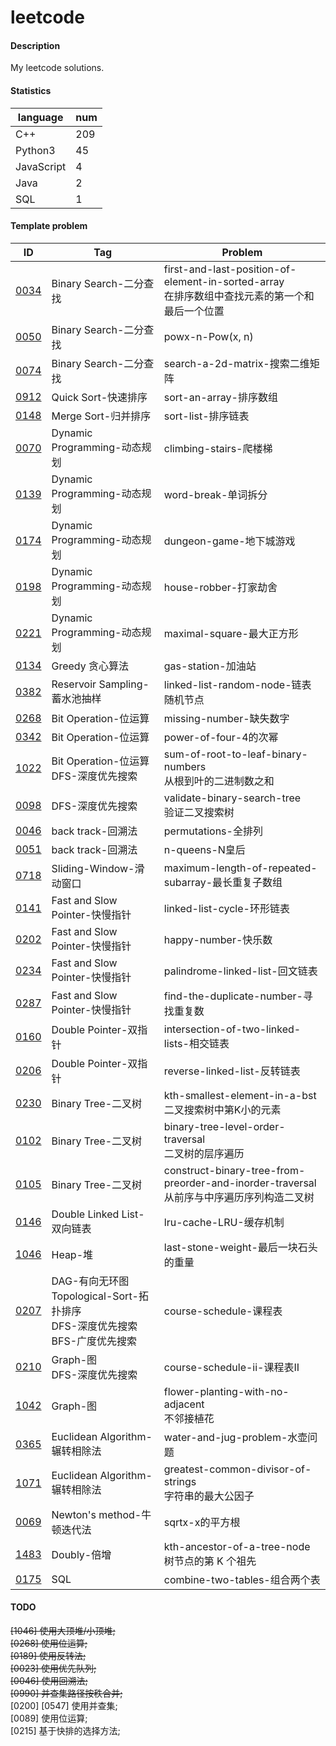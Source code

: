 # leetcode

#### Description
My leetcode solutions.  

#### Statistics  
|language   |num|  
|-----------|---|
|C++        |209|  
|Python3    |45 |  
|JavaScript |4  |  
|Java       |2  |  
|SQL        |1  |  

#### Template problem 
|ID     |Tag    |Problem    |
|-      |-      |-          |
|[0034](./0034-find-first-and-last-position-of-element-in-sorted-array-在排序数组中查找元素的第一个和最后一个位置/)|Binary Search-二分查找|first-and-last-position-of-element-in-sorted-array<br/>在排序数组中查找元素的第一个和最后一个位置|  
|[0050](./0050-powx-n-Pow(x,n)/)               |Binary Search-二分查找        |powx-n-Pow(x, n)                   |  
|[0074](./0074-search-a-2d-matrix-搜索二维矩阵/)|Binary Search-二分查找         |search-a-2d-matrix-搜索二维矩阵    |  
|[0912](./0912-sort-an-array-排序数组/)         |Quick Sort-快速排序            |sort-an-array-排序数组             |  
|[0148](./0148-sort-list-排序链表/)             |Merge Sort-归并排序            |sort-list-排序链表                 |  
|[0070](./0070-climbing-stairs-爬楼梯/)         |Dynamic Programming-动态规划   |climbing-stairs-爬楼梯             | 
|[0139](./0139-word-break-单词拆分/)            |Dynamic Programming-动态规划   |word-break-单词拆分                | 
|[0174](./0174-dungeon-game-地下城游戏/)        |Dynamic Programming-动态规划   |dungeon-game-地下城游戏            |  
|[0198](./0198-house-robber-打家劫舍/)          |Dynamic Programming-动态规划   |house-robber-打家劫舍              |  
|[0221](./0221-maximal-square-最大正方形/)      |Dynamic Programming-动态规划   |maximal-square-最大正方形          |  
|[0134](./0134-gas-station-加油站/)             |Greedy 贪心算法                |gas-station-加油站                 |  
|[0382](./0382-linked-list-random-node-链表随机节点/)   |Reservoir Sampling-蓄水池抽样      |linked-list-random-node-链表随机节点|
|[0268](./0268-missing-number-缺失数字/)                |Bit Operation-位运算              |missing-number-缺失数字             |
|[0342](./0342-power-of-four-4的次幂/)                  |Bit Operation-位运算              |power-of-four-4的次幂               |
|[1022](./1022-sum-of-root-to-leaf-binary-numbers-从根到叶的二进制数之和/)  |Bit Operation-位运算<br/>DFS-深度优先搜索 |sum-of-root-to-leaf-binary-numbers<br/>从根到叶的二进制数之和 |  
|[0098](./0098-validate-binary-search-tree-验证二叉搜索树/)  |DFS-深度优先搜索  |validate-binary-search-tree<br/>验证二叉搜索树   |  
|[0046](./0046-permutations-全排列/)                        |back track-回溯法 |permutations-全排列                             |  
|[0051](./0051-n-queens-N皇后/)                             |back track-回溯法 |n-queens-N皇后                                  |  
|[0718](./0718-maximum-length-of-repeated-subarray-最长重复子数组/)|Sliding-Window-滑动窗口|maximum-length-of-repeated-subarray-最长重复子数组|  
|[0141](./0141-linked-list-cycle-环形链表/)                 |Fast and Slow Pointer-快慢指针 |linked-list-cycle-环形链表             |  
|[0202](./0202-happy-number-快乐数/)                        |Fast and Slow Pointer-快慢指针 |happy-number-快乐数                    |  
|[0234](./0234-palindrome-linked-list-回文链表/)            |Fast and Slow Pointer-快慢指针 |palindrome-linked-list-回文链表        |  
|[0287](./0287-find-the-duplicate-number-寻找重复数/)        |Fast and Slow Pointer-快慢指针|find-the-duplicate-number-寻找重复数    |  
|[0160](./0160-intersection-of-two-linked-lists-相交链表/)  |Double Pointer-双指针 |intersection-of-two-linked-lists-相交链表       |  
|[0206](./0206-reverse-linked-list-反转链表/)               |Double Pointer-双指针 |reverse-linked-list-反转链表                    |  
|[0230](./0230-kth-smallest-element-in-a-bst-二叉搜索树中第K小的元素/)  |Binary Tree-二叉树          |kth-smallest-element-in-a-bst<br/>二叉搜索树中第K小的元素    |
|[0102](./0102-binary-tree-level-order-traversal-二叉树的层序遍历/)    |Binary Tree-二叉树          |binary-tree-level-order-traversal<br/>二叉树的层序遍历 |  
|[0105](./0105-construct-binary-tree-from-preorder-and-inorder-traversal-从前序与中序遍历序列构造二叉树/)    |Binary Tree-二叉树          |construct-binary-tree-from-preorder-and-inorder-traversal<br/>从前序与中序遍历序列构造二叉树 |  
|[0146](./0146-lru-cache-LRU-缓存机制/)                               |Double Linked List-双向链表 |lru-cache-LRU-缓存机制                              |
|[1046](./1046-last-stone-weight-最后一块石头的重量/)                  |Heap-堆                     |last-stone-weight-最后一块石头的重量               |  
|[0207](./0207-course-schedule-课程表/)|DAG-有向无环图<br/>Topological-Sort-拓扑排序<br/>DFS-深度优先搜索<br/>BFS-广度优先搜索|course-schedule-课程表       |  
|[0210](./0210-course-schedule-ii-课程表II/)                          |Graph-图<br/>DFS-深度优先搜索|course-schedule-ii-课程表II                        |  
|[1042](./1042-flower-planting-with-no-adjacent-不邻接植花/)           |Graph-图                   |flower-planting-with-no-adjacent<br/>不邻接植花     |  
|[0365](./0365-water-and-jug-problem-水壶问题/)                        |Euclidean Algorithm-辗转相除法 |water-and-jug-problem-水壶问题                              |  
|[1071](./1071-greatest-common-divisor-of-strings-字符串的最大公因子/)  |Euclidean Algorithm-辗转相除法 |greatest-common-divisor-of-strings<br/>字符串的最大公因子     |  
|[0069](./0069-sqrtx-x的平方根/)                                       |Newton's method-牛顿迭代法     |sqrtx-x的平方根              |
|[1483](./1483-kth-ancestor-of-a-tree-node-树节点的第K个祖先/)         |Doubly-倍增                   |kth-ancestor-of-a-tree-node<br/>树节点的第 K 个祖先 |  
|[0175](./0175-combine-two-tables-组合两个表/)                         |SQL                           |combine-two-tables-组合两个表 |  

#### TODO  
~~[1046] 使用大顶堆/小顶堆;~~  
~~[0268] 使用位运算;~~  
~~[0189] 使用反转法;~~  
~~[0023] 使用优先队列;~~  
~~[0046] 使用回溯法;~~  
~~[0990] 并查集路径按秩合并;~~  
[0200] [0547] 使用并查集;   
[0089] 使用位运算;  
[0215] 基于快排的选择方法; 